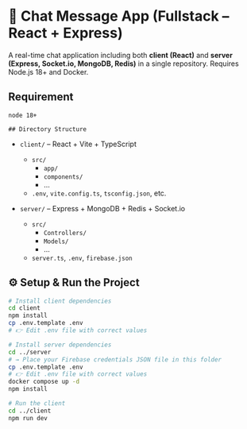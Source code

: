 # 💬 Chat Message App (Fullstack – React + Express)

A real-time chat application including both **client (React)** and **server (Express, Socket.io, MongoDB, Redis)** in a single repository. Requires Node.js 18+ and Docker.

## Requirement

```
node 18+

## Directory Structure

```
- `client/` – React + Vite + TypeScript
  - `src/`
    - `app/`
    - `components/`
    - ...
  - `.env`, `vite.config.ts`, `tsconfig.json`, etc.

- `server/` – Express + MongoDB + Redis + Socket.io
  - `src/`
    - `Controllers/`
    - `Models/`
    - ...
  - `server.ts`, `.env`, `firebase.json`


## ⚙️ Setup & Run the Project

```bash
# Install client dependencies
cd client
npm install
cp .env.template .env
# 👉 Edit .env file with correct values

# Install server dependencies
cd ../server
# → Place your Firebase credentials JSON file in this folder
cp .env.template .env
# 👉 Edit .env file with correct values
docker compose up -d
npm install

# Run the client
cd ../client
npm run dev